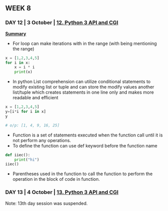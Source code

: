 ## WEEK 8
### DAY 12 | 3 October | [12. Python 3 API and CGI](https://www.youtube.com/watch?v=BQh4Qto_V68&feature=youtu.be)

**[Summary](https://www.linkedin.com/posts/iiec-rise_iiec-iiecabrrise-iiecabrconnect-activity-6718210808234418176-1QNB/)**
-  For loop can make iterations with in the range (with being mentioning the range)
```python
x = [1,2,3,4,5]
for i in x:
    x = i * i
    print(x)
```
-  In python List comprehension can utilize conditional statements to modify existing list or tuple and can store the modify values another list/tuple which creates statements in one line only and makes more readable and efficient
```python
x = [1,2,3,4,5]
y=[i*i for i in x]
y

# o/p: [1, 4, 9, 16, 25]
```
-  Function is a set of statements executed when the function call until it is not perform any operations.
-  To define the function can use def keyword before the function name
```python
def iiec():
	print("hi")
iiec()
```
-  Parentheses used in the function to call the function to perform the operation in the block of code in function.

### DAY 13 | 4 October | [13. Python 3 API and CGI](https://www.youtube.com/watch?v=zllkohlUpp0&feature=youtu.be)       


Note: 13th day session was suspended.

